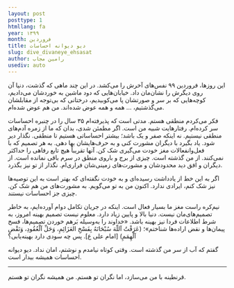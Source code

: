 ```yaml
---
layout: post
posttype: 1
htmllang: fa
year: ۱۳۹۹
month: فروردین
title: دیو دیوانه احساسات
slug: dive_divaneye_ehsasat
author: رامین مجاب
usediv: auto
---
```


این روزها، فروردین ۹۹ نفس‌های آخرش را می‌کشد. در این چند ماهی که گذشت، دنیا آن روی دیگرش را نشان‌مان داد. خیابان‌هایی که دود ماشین به خوردشان می‌دادیم، کوچه‌هایی که بر سر و صورتشان پا می‌کوبیدیم، درختانی که بی‌توجه از مقابلشان می‌گذشتیم، ... همه و همه عوض شده‌اند. من هم عوض شده‌ام.

فکر می‌کردم منطقی هستم. مدتی است که پذیرفته‌ام ۳۵ سال را در چنبره احساسات سر کرده‌ام. رفتارهایت شبیه من است. اگر مطمئن شدی، بدان که ما از زمره آدم‌های منطقی نیستیم. نه اینکه صفر و یک باشد؛ بیشتر احساساتی هستیم تا منطقی. نگذار دیر شود. یاد بگیرد با دیگران مشورت کنی و به حرف‌هایشان بها دهی. به هر تصمیم که با فعل‌وانفعالات مغز خودت می‌گیری شک کن. آنها تقریباً هیچ تابع رفاهی را حداکثر نمی‌کنند. از من گذشته است. چیزی از برج و باروی منطق در سرم باقی نمانده است. از دیگران و افق دید محدودشان و مشورت‌های زمینی‌شان فراری‌ام. نگذار از تو نیز بگذرد.

اگر به این خط از یادداشت رسیده‌ای و به خودت نگفته‌ای که بهتر است به این توصیه‌ها نیز شک کنم، ایرادی ندارد. اکنون من به تو می‌گویم. به مشورت‌های من هم شک کن. چیزی جز احساسات نیستند. 

نیم‌کره راست مغز ما بسیار فعال است. اینکه در جریان تکامل دوام آورده‌ایم، به خاطر تصمیم‌های‌مان نیست. دنیا بالا و پایین زیاد دارد. معلوم نیست تصمیم بهینه امروز، به شرط اطلاعات فردا نیز بهینه باشد. «خداوند را به‌وسيله بَرهم خوردن تصميم‌ها، فسخ پيمان‌ها و نقض اراده‌ها شناختم»؛ (عَرَفْتُ آللّهَ سُبْحَانَهُ بِفَسْخِ العَزَائِمِ، وَحَلِّ آلْعُقُودِ، وَنَقْضِ آلْهِمَمِ) [امام علی ع]. پس چه سودی دارد بهینه‌یابی؟

گفتم که آب از سر من گذشته است. وقتی کوتاه نیامدم و نوشتم، امان نداد. دیو دیوانه احساسات همیشه بیدار است.

---

قرنطینه با من می‌سازد، اما نگران تو هستم. من همیشه نگران تو هستم.


